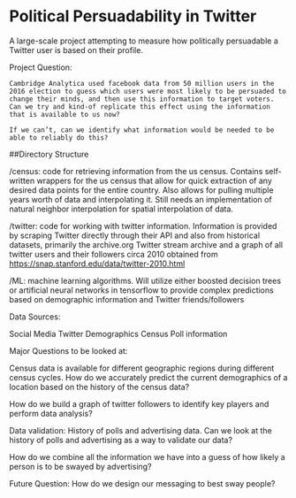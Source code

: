 # Political Persuadability in Twitter
A large-scale project attempting to measure how politically persuadable a Twitter user is based on their profile.

Project Question:

	Cambridge Analytica used facebook data from 50 million users in the 2016 election to guess which users were most likely to be persuaded to change their minds, and then use this information to target voters. Can we try and kind-of replicate this effect using the information that is available to us now?

	If we can’t, can we identify what information would be needed to be able to reliably do this?
	

##Directory Structure

/census: code for retrieving information from the us census. Contains self-written wrappers for the us census that allow for quick extraction of any desired data points for the entire country. Also allows for pulling multiple years worth of data and interpolating it. Still needs an implementation of natural neighbor interpolation for spatial interpolation of data.

/twitter: code for working with twitter information. Information is provided by scraping Twitter directly through their API and also from historical datasets, primarily the archive.org Twitter stream archive and a graph of all twitter users and their followers circa 2010 obtained from https://snap.stanford.edu/data/twitter-2010.html

/ML: machine learning algorithms. Will utilize either boosted decision trees or artificial neural networks in tensorflow to provide complex predictions based on demographic information and Twitter friends/followers

Data Sources:

Social Media
Twitter
Demographics
Census
Poll information

Major Questions to be looked at:

Census data is available for different geographic regions during different census cycles. How do we accurately predict the current demographics of a location based on the history of the census data?

How do we build a graph of twitter followers to identify key players and perform data analysis?

Data validation: History of polls and advertising data. Can we look at the history of polls and advertising as a way to validate our data?

How do we combine all the information we have into a guess of how likely a person is to be swayed by advertising?

Future Question: How do we design our messaging to best sway people?

